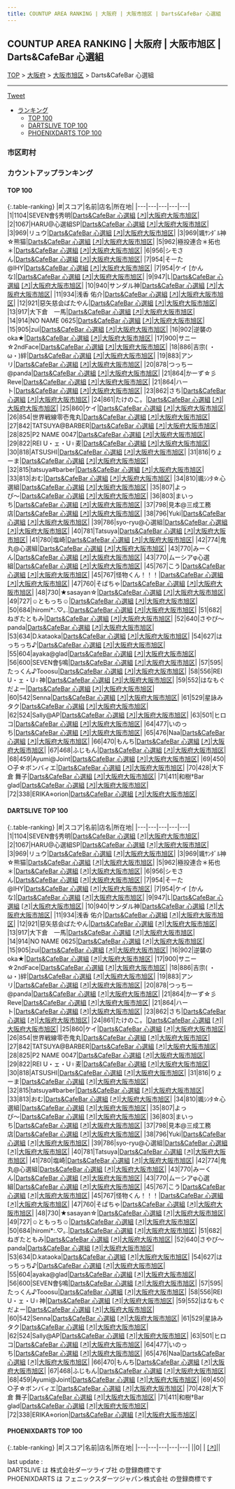 ```yaml
---
title: COUNTUP AREA RANKING | 大阪府 | 大阪市旭区 | Darts&CafeBar 心選組
---
```

## COUNTUP AREA RANKING | 大阪府 | 大阪市旭区 | Darts&CafeBar 心選組

[TOP](/darts/rank/) > [大阪府](/darts/rank/大阪府/) > [大阪市旭区](/darts/rank/大阪府/大阪市旭区/) > Darts&CafeBar 心選組

___

<a href="https://twitter.com/share?ref_src=twsrc%5Etfw" data-text="COUNTUP AREA RANKING | 大阪府大阪市旭区Darts&CafeBar 心選組" class="twitter-share-button" data-hashtags="DARTSLIVE,PHOENIXDARTS,darts,ダーツ" data-show-count="false">Tweet</a>

* [ランキング](#カウントアップランキング)
    * [TOP 100](#top-100)
    * [DARTSLIVE TOP 100](#dartslive-top-100)
    * [PHOENIXDARTS TOP 100](#phoenixdarts-top-100)

### 市区町村

<ul>

</ul>

### カウントアップランキング

#### TOP 100



{:.table-ranking}
|#|スコア|名前|店名|所在地|
|---|---|---|---|---|
|1|1104|<span class="rank-name-dl">SEVEN會§秀明</span>|<a href="/darts/rank/shops/cec6634d08651ea50d9b047a20a7ba1e.html">Darts&CafeBar 心選組</a> <a href="https://search.dartslive.com/jp/shop/cec6634d08651ea50d9b047a20a7ba1e">[↗]</a>|<a href="/darts/rank/大阪府/大阪市旭区">大阪府大阪市旭区</a>|
|2|1067|<span class="rank-name-dl">HARU@心選組SP</span>|<a href="/darts/rank/shops/cec6634d08651ea50d9b047a20a7ba1e.html">Darts&CafeBar 心選組</a> <a href="https://search.dartslive.com/jp/shop/cec6634d08651ea50d9b047a20a7ba1e">[↗]</a>|<a href="/darts/rank/大阪府/大阪市旭区">大阪府大阪市旭区</a>|
|3|969|<span class="rank-name-dl">リュウ</span>|<a href="/darts/rank/shops/cec6634d08651ea50d9b047a20a7ba1e.html">Darts&CafeBar 心選組</a> <a href="https://search.dartslive.com/jp/shop/cec6634d08651ea50d9b047a20a7ba1e">[↗]</a>|<a href="/darts/rank/大阪府/大阪市旭区">大阪府大阪市旭区</a>|
|3|969|<span class="rank-name-dl">颯ｻﾝﾀﾞﾙ神☆熊猫</span>|<a href="/darts/rank/shops/cec6634d08651ea50d9b047a20a7ba1e.html">Darts&CafeBar 心選組</a> <a href="https://search.dartslive.com/jp/shop/cec6634d08651ea50d9b047a20a7ba1e">[↗]</a>|<a href="/darts/rank/大阪府/大阪市旭区">大阪府大阪市旭区</a>|
|5|962|<span class="rank-name-dl">極投連合＊拓也＊</span>|<a href="/darts/rank/shops/cec6634d08651ea50d9b047a20a7ba1e.html">Darts&CafeBar 心選組</a> <a href="https://search.dartslive.com/jp/shop/cec6634d08651ea50d9b047a20a7ba1e">[↗]</a>|<a href="/darts/rank/大阪府/大阪市旭区">大阪府大阪市旭区</a>|
|6|956|<span class="rank-name-dl">シモさん</span>|<a href="/darts/rank/shops/cec6634d08651ea50d9b047a20a7ba1e.html">Darts&CafeBar 心選組</a> <a href="https://search.dartslive.com/jp/shop/cec6634d08651ea50d9b047a20a7ba1e">[↗]</a>|<a href="/darts/rank/大阪府/大阪市旭区">大阪府大阪市旭区</a>|
|7|954|<span class="rank-name-dl">そーた@IHY</span>|<a href="/darts/rank/shops/cec6634d08651ea50d9b047a20a7ba1e.html">Darts&CafeBar 心選組</a> <a href="https://search.dartslive.com/jp/shop/cec6634d08651ea50d9b047a20a7ba1e">[↗]</a>|<a href="/darts/rank/大阪府/大阪市旭区">大阪府大阪市旭区</a>|
|7|954|<span class="rank-name-dl">ケイ [かんな]</span>|<a href="/darts/rank/shops/cec6634d08651ea50d9b047a20a7ba1e.html">Darts&CafeBar 心選組</a> <a href="https://search.dartslive.com/jp/shop/cec6634d08651ea50d9b047a20a7ba1e">[↗]</a>|<a href="/darts/rank/大阪府/大阪市旭区">大阪府大阪市旭区</a>|
|9|947|<span class="rank-name-dl">L</span>|<a href="/darts/rank/shops/cec6634d08651ea50d9b047a20a7ba1e.html">Darts&CafeBar 心選組</a> <a href="https://search.dartslive.com/jp/shop/cec6634d08651ea50d9b047a20a7ba1e">[↗]</a>|<a href="/darts/rank/大阪府/大阪市旭区">大阪府大阪市旭区</a>|
|10|940|<span class="rank-name-dl">サンダル神</span>|<a href="/darts/rank/shops/cec6634d08651ea50d9b047a20a7ba1e.html">Darts&CafeBar 心選組</a> <a href="https://search.dartslive.com/jp/shop/cec6634d08651ea50d9b047a20a7ba1e">[↗]</a>|<a href="/darts/rank/大阪府/大阪市旭区">大阪府大阪市旭区</a>|
|11|934|<span class="rank-name-dl">浅香 佑介</span>|<a href="/darts/rank/shops/cec6634d08651ea50d9b047a20a7ba1e.html">Darts&CafeBar 心選組</a> <a href="https://search.dartslive.com/jp/shop/cec6634d08651ea50d9b047a20a7ba1e">[↗]</a>|<a href="/darts/rank/大阪府/大阪市旭区">大阪府大阪市旭区</a>|
|12|921|<span class="rank-name-dl">惡矢慈会ばたやん</span>|<a href="/darts/rank/shops/cec6634d08651ea50d9b047a20a7ba1e.html">Darts&CafeBar 心選組</a> <a href="https://search.dartslive.com/jp/shop/cec6634d08651ea50d9b047a20a7ba1e">[↗]</a>|<a href="/darts/rank/大阪府/大阪市旭区">大阪府大阪市旭区</a>|
|13|917|<span class="rank-name-dl">大下倉　一馬</span>|<a href="/darts/rank/shops/cec6634d08651ea50d9b047a20a7ba1e.html">Darts&CafeBar 心選組</a> <a href="https://search.dartslive.com/jp/shop/cec6634d08651ea50d9b047a20a7ba1e">[↗]</a>|<a href="/darts/rank/大阪府/大阪市旭区">大阪府大阪市旭区</a>|
|14|914|<span class="rank-name-dl">NO NAME 0625</span>|<a href="/darts/rank/shops/cec6634d08651ea50d9b047a20a7ba1e.html">Darts&CafeBar 心選組</a> <a href="https://search.dartslive.com/jp/shop/cec6634d08651ea50d9b047a20a7ba1e">[↗]</a>|<a href="/darts/rank/大阪府/大阪市旭区">大阪府大阪市旭区</a>|
|15|905|<span class="rank-name-dl">zui</span>|<a href="/darts/rank/shops/cec6634d08651ea50d9b047a20a7ba1e.html">Darts&CafeBar 心選組</a> <a href="https://search.dartslive.com/jp/shop/cec6634d08651ea50d9b047a20a7ba1e">[↗]</a>|<a href="/darts/rank/大阪府/大阪市旭区">大阪府大阪市旭区</a>|
|16|902|<span class="rank-name-dl">逆襲のoka★</span>|<a href="/darts/rank/shops/cec6634d08651ea50d9b047a20a7ba1e.html">Darts&CafeBar 心選組</a> <a href="https://search.dartslive.com/jp/shop/cec6634d08651ea50d9b047a20a7ba1e">[↗]</a>|<a href="/darts/rank/大阪府/大阪市旭区">大阪府大阪市旭区</a>|
|17|900|<span class="rank-name-dl">サニー☆2ndFace</span>|<a href="/darts/rank/shops/cec6634d08651ea50d9b047a20a7ba1e.html">Darts&CafeBar 心選組</a> <a href="https://search.dartslive.com/jp/shop/cec6634d08651ea50d9b047a20a7ba1e">[↗]</a>|<a href="/darts/rank/大阪府/大阪市旭区">大阪府大阪市旭区</a>|
|18|886|<span class="rank-name-dl">吉宗( ・ω・)絆</span>|<a href="/darts/rank/shops/cec6634d08651ea50d9b047a20a7ba1e.html">Darts&CafeBar 心選組</a> <a href="https://search.dartslive.com/jp/shop/cec6634d08651ea50d9b047a20a7ba1e">[↗]</a>|<a href="/darts/rank/大阪府/大阪市旭区">大阪府大阪市旭区</a>|
|19|883|<span class="rank-name-dl">アンリ</span>|<a href="/darts/rank/shops/cec6634d08651ea50d9b047a20a7ba1e.html">Darts&CafeBar 心選組</a> <a href="https://search.dartslive.com/jp/shop/cec6634d08651ea50d9b047a20a7ba1e">[↗]</a>|<a href="/darts/rank/大阪府/大阪市旭区">大阪府大阪市旭区</a>|
|20|878|<span class="rank-name-dl">つっちー@panda</span>|<a href="/darts/rank/shops/cec6634d08651ea50d9b047a20a7ba1e.html">Darts&CafeBar 心選組</a> <a href="https://search.dartslive.com/jp/shop/cec6634d08651ea50d9b047a20a7ba1e">[↗]</a>|<a href="/darts/rank/大阪府/大阪市旭区">大阪府大阪市旭区</a>|
|21|864|<span class="rank-name-dl">かーず☆彡Reve</span>|<a href="/darts/rank/shops/cec6634d08651ea50d9b047a20a7ba1e.html">Darts&CafeBar 心選組</a> <a href="https://search.dartslive.com/jp/shop/cec6634d08651ea50d9b047a20a7ba1e">[↗]</a>|<a href="/darts/rank/大阪府/大阪市旭区">大阪府大阪市旭区</a>|
|21|864|<span class="rank-name-dl">ハート</span>|<a href="/darts/rank/shops/cec6634d08651ea50d9b047a20a7ba1e.html">Darts&CafeBar 心選組</a> <a href="https://search.dartslive.com/jp/shop/cec6634d08651ea50d9b047a20a7ba1e">[↗]</a>|<a href="/darts/rank/大阪府/大阪市旭区">大阪府大阪市旭区</a>|
|23|862|<span class="rank-name-dl">さち</span>|<a href="/darts/rank/shops/cec6634d08651ea50d9b047a20a7ba1e.html">Darts&CafeBar 心選組</a> <a href="https://search.dartslive.com/jp/shop/cec6634d08651ea50d9b047a20a7ba1e">[↗]</a>|<a href="/darts/rank/大阪府/大阪市旭区">大阪府大阪市旭区</a>|
|24|861|<span class="rank-name-dl">たけのこ。</span>|<a href="/darts/rank/shops/cec6634d08651ea50d9b047a20a7ba1e.html">Darts&CafeBar 心選組</a> <a href="https://search.dartslive.com/jp/shop/cec6634d08651ea50d9b047a20a7ba1e">[↗]</a>|<a href="/darts/rank/大阪府/大阪市旭区">大阪府大阪市旭区</a>|
|25|860|<span class="rank-name-dl">ケイ</span>|<a href="/darts/rank/shops/cec6634d08651ea50d9b047a20a7ba1e.html">Darts&CafeBar 心選組</a> <a href="https://search.dartslive.com/jp/shop/cec6634d08651ea50d9b047a20a7ba1e">[↗]</a>|<a href="/darts/rank/大阪府/大阪市旭区">大阪府大阪市旭区</a>|
|26|854|<span class="rank-name-dl">世界戦線零壱鬼丸</span>|<a href="/darts/rank/shops/cec6634d08651ea50d9b047a20a7ba1e.html">Darts&CafeBar 心選組</a> <a href="https://search.dartslive.com/jp/shop/cec6634d08651ea50d9b047a20a7ba1e">[↗]</a>|<a href="/darts/rank/大阪府/大阪市旭区">大阪府大阪市旭区</a>|
|27|842|<span class="rank-name-dl">TATSUYA@BARBER</span>|<a href="/darts/rank/shops/cec6634d08651ea50d9b047a20a7ba1e.html">Darts&CafeBar 心選組</a> <a href="https://search.dartslive.com/jp/shop/cec6634d08651ea50d9b047a20a7ba1e">[↗]</a>|<a href="/darts/rank/大阪府/大阪市旭区">大阪府大阪市旭区</a>|
|28|825|<span class="rank-name-dl">P2 NAME 0047</span>|<a href="/darts/rank/shops/cec6634d08651ea50d9b047a20a7ba1e.html">Darts&CafeBar 心選組</a> <a href="https://search.dartslive.com/jp/shop/cec6634d08651ea50d9b047a20a7ba1e">[↗]</a>|<a href="/darts/rank/大阪府/大阪市旭区">大阪府大阪市旭区</a>|
|29|822|<span class="rank-name-dl">REI U・ェ・U♀麦</span>|<a href="/darts/rank/shops/cec6634d08651ea50d9b047a20a7ba1e.html">Darts&CafeBar 心選組</a> <a href="https://search.dartslive.com/jp/shop/cec6634d08651ea50d9b047a20a7ba1e">[↗]</a>|<a href="/darts/rank/大阪府/大阪市旭区">大阪府大阪市旭区</a>|
|30|818|<span class="rank-name-dl">ATSUSHI</span>|<a href="/darts/rank/shops/cec6634d08651ea50d9b047a20a7ba1e.html">Darts&CafeBar 心選組</a> <a href="https://search.dartslive.com/jp/shop/cec6634d08651ea50d9b047a20a7ba1e">[↗]</a>|<a href="/darts/rank/大阪府/大阪市旭区">大阪府大阪市旭区</a>|
|31|816|<span class="rank-name-dl">りょーま</span>|<a href="/darts/rank/shops/cec6634d08651ea50d9b047a20a7ba1e.html">Darts&CafeBar 心選組</a> <a href="https://search.dartslive.com/jp/shop/cec6634d08651ea50d9b047a20a7ba1e">[↗]</a>|<a href="/darts/rank/大阪府/大阪市旭区">大阪府大阪市旭区</a>|
|32|815|<span class="rank-name-dl">tatsuya#barber</span>|<a href="/darts/rank/shops/cec6634d08651ea50d9b047a20a7ba1e.html">Darts&CafeBar 心選組</a> <a href="https://search.dartslive.com/jp/shop/cec6634d08651ea50d9b047a20a7ba1e">[↗]</a>|<a href="/darts/rank/大阪府/大阪市旭区">大阪府大阪市旭区</a>|
|33|813|<span class="rank-name-dl">おむ</span>|<a href="/darts/rank/shops/cec6634d08651ea50d9b047a20a7ba1e.html">Darts&CafeBar 心選組</a> <a href="https://search.dartslive.com/jp/shop/cec6634d08651ea50d9b047a20a7ba1e">[↗]</a>|<a href="/darts/rank/大阪府/大阪市旭区">大阪府大阪市旭区</a>|
|34|810|<span class="rank-name-dl">颯ｼﾝﾀ☆心選組</span>|<a href="/darts/rank/shops/cec6634d08651ea50d9b047a20a7ba1e.html">Darts&CafeBar 心選組</a> <a href="https://search.dartslive.com/jp/shop/cec6634d08651ea50d9b047a20a7ba1e">[↗]</a>|<a href="/darts/rank/大阪府/大阪市旭区">大阪府大阪市旭区</a>|
|35|807|<span class="rank-name-dl">よっぴ〜</span>|<a href="/darts/rank/shops/cec6634d08651ea50d9b047a20a7ba1e.html">Darts&CafeBar 心選組</a> <a href="https://search.dartslive.com/jp/shop/cec6634d08651ea50d9b047a20a7ba1e">[↗]</a>|<a href="/darts/rank/大阪府/大阪市旭区">大阪府大阪市旭区</a>|
|36|803|<span class="rank-name-dl">まいっち</span>|<a href="/darts/rank/shops/cec6634d08651ea50d9b047a20a7ba1e.html">Darts&CafeBar 心選組</a> <a href="https://search.dartslive.com/jp/shop/cec6634d08651ea50d9b047a20a7ba1e">[↗]</a>|<a href="/darts/rank/大阪府/大阪市旭区">大阪府大阪市旭区</a>|
|37|798|<span class="rank-name-dl">見本@三成工務店</span>|<a href="/darts/rank/shops/cec6634d08651ea50d9b047a20a7ba1e.html">Darts&CafeBar 心選組</a> <a href="https://search.dartslive.com/jp/shop/cec6634d08651ea50d9b047a20a7ba1e">[↗]</a>|<a href="/darts/rank/大阪府/大阪市旭区">大阪府大阪市旭区</a>|
|38|796|<span class="rank-name-dl">Yuki</span>|<a href="/darts/rank/shops/cec6634d08651ea50d9b047a20a7ba1e.html">Darts&CafeBar 心選組</a> <a href="https://search.dartslive.com/jp/shop/cec6634d08651ea50d9b047a20a7ba1e">[↗]</a>|<a href="/darts/rank/大阪府/大阪市旭区">大阪府大阪市旭区</a>|
|39|786|<span class="rank-name-dl">syo-ryu@心選組</span>|<a href="/darts/rank/shops/cec6634d08651ea50d9b047a20a7ba1e.html">Darts&CafeBar 心選組</a> <a href="https://search.dartslive.com/jp/shop/cec6634d08651ea50d9b047a20a7ba1e">[↗]</a>|<a href="/darts/rank/大阪府/大阪市旭区">大阪府大阪市旭区</a>|
|40|781|<span class="rank-name-dl">Tatsuya</span>|<a href="/darts/rank/shops/cec6634d08651ea50d9b047a20a7ba1e.html">Darts&CafeBar 心選組</a> <a href="https://search.dartslive.com/jp/shop/cec6634d08651ea50d9b047a20a7ba1e">[↗]</a>|<a href="/darts/rank/大阪府/大阪市旭区">大阪府大阪市旭区</a>|
|41|780|<span class="rank-name-dl">塩崎</span>|<a href="/darts/rank/shops/cec6634d08651ea50d9b047a20a7ba1e.html">Darts&CafeBar 心選組</a> <a href="https://search.dartslive.com/jp/shop/cec6634d08651ea50d9b047a20a7ba1e">[↗]</a>|<a href="/darts/rank/大阪府/大阪市旭区">大阪府大阪市旭区</a>|
|42|774|<span class="rank-name-dl">鬼丸@心選組</span>|<a href="/darts/rank/shops/cec6634d08651ea50d9b047a20a7ba1e.html">Darts&CafeBar 心選組</a> <a href="https://search.dartslive.com/jp/shop/cec6634d08651ea50d9b047a20a7ba1e">[↗]</a>|<a href="/darts/rank/大阪府/大阪市旭区">大阪府大阪市旭区</a>|
|43|770|<span class="rank-name-dl">みーくん</span>|<a href="/darts/rank/shops/cec6634d08651ea50d9b047a20a7ba1e.html">Darts&CafeBar 心選組</a> <a href="https://search.dartslive.com/jp/shop/cec6634d08651ea50d9b047a20a7ba1e">[↗]</a>|<a href="/darts/rank/大阪府/大阪市旭区">大阪府大阪市旭区</a>|
|43|770|<span class="rank-name-dl">ムーシアφ心選組</span>|<a href="/darts/rank/shops/cec6634d08651ea50d9b047a20a7ba1e.html">Darts&CafeBar 心選組</a> <a href="https://search.dartslive.com/jp/shop/cec6634d08651ea50d9b047a20a7ba1e">[↗]</a>|<a href="/darts/rank/大阪府/大阪市旭区">大阪府大阪市旭区</a>|
|45|767|<span class="rank-name-dl">こう</span>|<a href="/darts/rank/shops/cec6634d08651ea50d9b047a20a7ba1e.html">Darts&CafeBar 心選組</a> <a href="https://search.dartslive.com/jp/shop/cec6634d08651ea50d9b047a20a7ba1e">[↗]</a>|<a href="/darts/rank/大阪府/大阪市旭区">大阪府大阪市旭区</a>|
|45|767|<span class="rank-name-dl">怪物くん！！！</span>|<a href="/darts/rank/shops/cec6634d08651ea50d9b047a20a7ba1e.html">Darts&CafeBar 心選組</a> <a href="https://search.dartslive.com/jp/shop/cec6634d08651ea50d9b047a20a7ba1e">[↗]</a>|<a href="/darts/rank/大阪府/大阪市旭区">大阪府大阪市旭区</a>|
|47|760|<span class="rank-name-dl">そばちゃ</span>|<a href="/darts/rank/shops/cec6634d08651ea50d9b047a20a7ba1e.html">Darts&CafeBar 心選組</a> <a href="https://search.dartslive.com/jp/shop/cec6634d08651ea50d9b047a20a7ba1e">[↗]</a>|<a href="/darts/rank/大阪府/大阪市旭区">大阪府大阪市旭区</a>|
|48|730|<span class="rank-name-dl">★sasayan☆</span>|<a href="/darts/rank/shops/cec6634d08651ea50d9b047a20a7ba1e.html">Darts&CafeBar 心選組</a> <a href="https://search.dartslive.com/jp/shop/cec6634d08651ea50d9b047a20a7ba1e">[↗]</a>|<a href="/darts/rank/大阪府/大阪市旭区">大阪府大阪市旭区</a>|
|49|727|<span class="rank-name-dl">☺ともっち☺</span>|<a href="/darts/rank/shops/cec6634d08651ea50d9b047a20a7ba1e.html">Darts&CafeBar 心選組</a> <a href="https://search.dartslive.com/jp/shop/cec6634d08651ea50d9b047a20a7ba1e">[↗]</a>|<a href="/darts/rank/大阪府/大阪市旭区">大阪府大阪市旭区</a>|
|50|684|<span class="rank-name-dl">hiromi*:.♡｡.</span>|<a href="/darts/rank/shops/cec6634d08651ea50d9b047a20a7ba1e.html">Darts&CafeBar 心選組</a> <a href="https://search.dartslive.com/jp/shop/cec6634d08651ea50d9b047a20a7ba1e">[↗]</a>|<a href="/darts/rank/大阪府/大阪市旭区">大阪府大阪市旭区</a>|
|51|682|<span class="rank-name-dl">ねぎたともみ</span>|<a href="/darts/rank/shops/cec6634d08651ea50d9b047a20a7ba1e.html">Darts&CafeBar 心選組</a> <a href="https://search.dartslive.com/jp/shop/cec6634d08651ea50d9b047a20a7ba1e">[↗]</a>|<a href="/darts/rank/大阪府/大阪市旭区">大阪府大阪市旭区</a>|
|52|640|<span class="rank-name-dl">さやぴ〜panda</span>|<a href="/darts/rank/shops/cec6634d08651ea50d9b047a20a7ba1e.html">Darts&CafeBar 心選組</a> <a href="https://search.dartslive.com/jp/shop/cec6634d08651ea50d9b047a20a7ba1e">[↗]</a>|<a href="/darts/rank/大阪府/大阪市旭区">大阪府大阪市旭区</a>|
|53|634|<span class="rank-name-dl">D.kataoka</span>|<a href="/darts/rank/shops/cec6634d08651ea50d9b047a20a7ba1e.html">Darts&CafeBar 心選組</a> <a href="https://search.dartslive.com/jp/shop/cec6634d08651ea50d9b047a20a7ba1e">[↗]</a>|<a href="/darts/rank/大阪府/大阪市旭区">大阪府大阪市旭区</a>|
|54|627|<span class="rank-name-dl">はっちっち♪</span>|<a href="/darts/rank/shops/cec6634d08651ea50d9b047a20a7ba1e.html">Darts&CafeBar 心選組</a> <a href="https://search.dartslive.com/jp/shop/cec6634d08651ea50d9b047a20a7ba1e">[↗]</a>|<a href="/darts/rank/大阪府/大阪市旭区">大阪府大阪市旭区</a>|
|55|604|<span class="rank-name-dl">ayaka@glad</span>|<a href="/darts/rank/shops/cec6634d08651ea50d9b047a20a7ba1e.html">Darts&CafeBar 心選組</a> <a href="https://search.dartslive.com/jp/shop/cec6634d08651ea50d9b047a20a7ba1e">[↗]</a>|<a href="/darts/rank/大阪府/大阪市旭区">大阪府大阪市旭区</a>|
|56|600|<span class="rank-name-dl">SEVEN會§鳴</span>|<a href="/darts/rank/shops/cec6634d08651ea50d9b047a20a7ba1e.html">Darts&CafeBar 心選組</a> <a href="https://search.dartslive.com/jp/shop/cec6634d08651ea50d9b047a20a7ba1e">[↗]</a>|<a href="/darts/rank/大阪府/大阪市旭区">大阪府大阪市旭区</a>|
|57|595|<span class="rank-name-dl">たっくん♪Tooosu</span>|<a href="/darts/rank/shops/cec6634d08651ea50d9b047a20a7ba1e.html">Darts&CafeBar 心選組</a> <a href="https://search.dartslive.com/jp/shop/cec6634d08651ea50d9b047a20a7ba1e">[↗]</a>|<a href="/darts/rank/大阪府/大阪市旭区">大阪府大阪市旭区</a>|
|58|556|<span class="rank-name-dl">REI U・ェ・U♀神</span>|<a href="/darts/rank/shops/cec6634d08651ea50d9b047a20a7ba1e.html">Darts&CafeBar 心選組</a> <a href="https://search.dartslive.com/jp/shop/cec6634d08651ea50d9b047a20a7ba1e">[↗]</a>|<a href="/darts/rank/大阪府/大阪市旭区">大阪府大阪市旭区</a>|
|59|552|<span class="rank-name-dl">はなもぐだよー</span>|<a href="/darts/rank/shops/cec6634d08651ea50d9b047a20a7ba1e.html">Darts&CafeBar 心選組</a> <a href="https://search.dartslive.com/jp/shop/cec6634d08651ea50d9b047a20a7ba1e">[↗]</a>|<a href="/darts/rank/大阪府/大阪市旭区">大阪府大阪市旭区</a>|
|60|542|<span class="rank-name-dl">Senna</span>|<a href="/darts/rank/shops/cec6634d08651ea50d9b047a20a7ba1e.html">Darts&CafeBar 心選組</a> <a href="https://search.dartslive.com/jp/shop/cec6634d08651ea50d9b047a20a7ba1e">[↗]</a>|<a href="/darts/rank/大阪府/大阪市旭区">大阪府大阪市旭区</a>|
|61|529|<span class="rank-name-dl">星詠みタク</span>|<a href="/darts/rank/shops/cec6634d08651ea50d9b047a20a7ba1e.html">Darts&CafeBar 心選組</a> <a href="https://search.dartslive.com/jp/shop/cec6634d08651ea50d9b047a20a7ba1e">[↗]</a>|<a href="/darts/rank/大阪府/大阪市旭区">大阪府大阪市旭区</a>|
|62|524|<span class="rank-name-dl">Sally@AP</span>|<a href="/darts/rank/shops/cec6634d08651ea50d9b047a20a7ba1e.html">Darts&CafeBar 心選組</a> <a href="https://search.dartslive.com/jp/shop/cec6634d08651ea50d9b047a20a7ba1e">[↗]</a>|<a href="/darts/rank/大阪府/大阪市旭区">大阪府大阪市旭区</a>|
|63|501|<span class="rank-name-dl">ヒロコ</span>|<a href="/darts/rank/shops/cec6634d08651ea50d9b047a20a7ba1e.html">Darts&CafeBar 心選組</a> <a href="https://search.dartslive.com/jp/shop/cec6634d08651ea50d9b047a20a7ba1e">[↗]</a>|<a href="/darts/rank/大阪府/大阪市旭区">大阪府大阪市旭区</a>|
|64|477|<span class="rank-name-dl">いのっち</span>|<a href="/darts/rank/shops/cec6634d08651ea50d9b047a20a7ba1e.html">Darts&CafeBar 心選組</a> <a href="https://search.dartslive.com/jp/shop/cec6634d08651ea50d9b047a20a7ba1e">[↗]</a>|<a href="/darts/rank/大阪府/大阪市旭区">大阪府大阪市旭区</a>|
|65|476|<span class="rank-name-dl">Naa</span>|<a href="/darts/rank/shops/cec6634d08651ea50d9b047a20a7ba1e.html">Darts&CafeBar 心選組</a> <a href="https://search.dartslive.com/jp/shop/cec6634d08651ea50d9b047a20a7ba1e">[↗]</a>|<a href="/darts/rank/大阪府/大阪市旭区">大阪府大阪市旭区</a>|
|66|470|<span class="rank-name-dl">もんち</span>|<a href="/darts/rank/shops/cec6634d08651ea50d9b047a20a7ba1e.html">Darts&CafeBar 心選組</a> <a href="https://search.dartslive.com/jp/shop/cec6634d08651ea50d9b047a20a7ba1e">[↗]</a>|<a href="/darts/rank/大阪府/大阪市旭区">大阪府大阪市旭区</a>|
|67|468|<span class="rank-name-dl">ふじもん</span>|<a href="/darts/rank/shops/cec6634d08651ea50d9b047a20a7ba1e.html">Darts&CafeBar 心選組</a> <a href="https://search.dartslive.com/jp/shop/cec6634d08651ea50d9b047a20a7ba1e">[↗]</a>|<a href="/darts/rank/大阪府/大阪市旭区">大阪府大阪市旭区</a>|
|68|459|<span class="rank-name-dl">Ayumi@Joint</span>|<a href="/darts/rank/shops/cec6634d08651ea50d9b047a20a7ba1e.html">Darts&CafeBar 心選組</a> <a href="https://search.dartslive.com/jp/shop/cec6634d08651ea50d9b047a20a7ba1e">[↗]</a>|<a href="/darts/rank/大阪府/大阪市旭区">大阪府大阪市旭区</a>|
|69|450|<span class="rank-name-dl">○子☆ボンバィエ</span>|<a href="/darts/rank/shops/cec6634d08651ea50d9b047a20a7ba1e.html">Darts&CafeBar 心選組</a> <a href="https://search.dartslive.com/jp/shop/cec6634d08651ea50d9b047a20a7ba1e">[↗]</a>|<a href="/darts/rank/大阪府/大阪市旭区">大阪府大阪市旭区</a>|
|70|428|<span class="rank-name-dl">大下倉 舞子</span>|<a href="/darts/rank/shops/cec6634d08651ea50d9b047a20a7ba1e.html">Darts&CafeBar 心選組</a> <a href="https://search.dartslive.com/jp/shop/cec6634d08651ea50d9b047a20a7ba1e">[↗]</a>|<a href="/darts/rank/大阪府/大阪市旭区">大阪府大阪市旭区</a>|
|71|411|<span class="rank-name-dl">和樹†Bar glad</span>|<a href="/darts/rank/shops/cec6634d08651ea50d9b047a20a7ba1e.html">Darts&CafeBar 心選組</a> <a href="https://search.dartslive.com/jp/shop/cec6634d08651ea50d9b047a20a7ba1e">[↗]</a>|<a href="/darts/rank/大阪府/大阪市旭区">大阪府大阪市旭区</a>|
|72|338|<span class="rank-name-dl">ERIKA⭐︎orion</span>|<a href="/darts/rank/shops/cec6634d08651ea50d9b047a20a7ba1e.html">Darts&CafeBar 心選組</a> <a href="https://search.dartslive.com/jp/shop/cec6634d08651ea50d9b047a20a7ba1e">[↗]</a>|<a href="/darts/rank/大阪府/大阪市旭区">大阪府大阪市旭区</a>|


#### DARTSLIVE TOP 100



{:.table-ranking}
|#|スコア|名前|店名|所在地|
|---|---|---|---|---|
|1|1104|<span class="rank-name-dl">SEVEN會§秀明</span>|<a href="/darts/rank/shops/cec6634d08651ea50d9b047a20a7ba1e.html">Darts&CafeBar 心選組</a> <a href="https://search.dartslive.com/jp/shop/cec6634d08651ea50d9b047a20a7ba1e">[↗]</a>|<a href="/darts/rank/大阪府/大阪市旭区">大阪府大阪市旭区</a>|
|2|1067|<span class="rank-name-dl">HARU@心選組SP</span>|<a href="/darts/rank/shops/cec6634d08651ea50d9b047a20a7ba1e.html">Darts&CafeBar 心選組</a> <a href="https://search.dartslive.com/jp/shop/cec6634d08651ea50d9b047a20a7ba1e">[↗]</a>|<a href="/darts/rank/大阪府/大阪市旭区">大阪府大阪市旭区</a>|
|3|969|<span class="rank-name-dl">リュウ</span>|<a href="/darts/rank/shops/cec6634d08651ea50d9b047a20a7ba1e.html">Darts&CafeBar 心選組</a> <a href="https://search.dartslive.com/jp/shop/cec6634d08651ea50d9b047a20a7ba1e">[↗]</a>|<a href="/darts/rank/大阪府/大阪市旭区">大阪府大阪市旭区</a>|
|3|969|<span class="rank-name-dl">颯ｻﾝﾀﾞﾙ神☆熊猫</span>|<a href="/darts/rank/shops/cec6634d08651ea50d9b047a20a7ba1e.html">Darts&CafeBar 心選組</a> <a href="https://search.dartslive.com/jp/shop/cec6634d08651ea50d9b047a20a7ba1e">[↗]</a>|<a href="/darts/rank/大阪府/大阪市旭区">大阪府大阪市旭区</a>|
|5|962|<span class="rank-name-dl">極投連合＊拓也＊</span>|<a href="/darts/rank/shops/cec6634d08651ea50d9b047a20a7ba1e.html">Darts&CafeBar 心選組</a> <a href="https://search.dartslive.com/jp/shop/cec6634d08651ea50d9b047a20a7ba1e">[↗]</a>|<a href="/darts/rank/大阪府/大阪市旭区">大阪府大阪市旭区</a>|
|6|956|<span class="rank-name-dl">シモさん</span>|<a href="/darts/rank/shops/cec6634d08651ea50d9b047a20a7ba1e.html">Darts&CafeBar 心選組</a> <a href="https://search.dartslive.com/jp/shop/cec6634d08651ea50d9b047a20a7ba1e">[↗]</a>|<a href="/darts/rank/大阪府/大阪市旭区">大阪府大阪市旭区</a>|
|7|954|<span class="rank-name-dl">そーた@IHY</span>|<a href="/darts/rank/shops/cec6634d08651ea50d9b047a20a7ba1e.html">Darts&CafeBar 心選組</a> <a href="https://search.dartslive.com/jp/shop/cec6634d08651ea50d9b047a20a7ba1e">[↗]</a>|<a href="/darts/rank/大阪府/大阪市旭区">大阪府大阪市旭区</a>|
|7|954|<span class="rank-name-dl">ケイ [かんな]</span>|<a href="/darts/rank/shops/cec6634d08651ea50d9b047a20a7ba1e.html">Darts&CafeBar 心選組</a> <a href="https://search.dartslive.com/jp/shop/cec6634d08651ea50d9b047a20a7ba1e">[↗]</a>|<a href="/darts/rank/大阪府/大阪市旭区">大阪府大阪市旭区</a>|
|9|947|<span class="rank-name-dl">L</span>|<a href="/darts/rank/shops/cec6634d08651ea50d9b047a20a7ba1e.html">Darts&CafeBar 心選組</a> <a href="https://search.dartslive.com/jp/shop/cec6634d08651ea50d9b047a20a7ba1e">[↗]</a>|<a href="/darts/rank/大阪府/大阪市旭区">大阪府大阪市旭区</a>|
|10|940|<span class="rank-name-dl">サンダル神</span>|<a href="/darts/rank/shops/cec6634d08651ea50d9b047a20a7ba1e.html">Darts&CafeBar 心選組</a> <a href="https://search.dartslive.com/jp/shop/cec6634d08651ea50d9b047a20a7ba1e">[↗]</a>|<a href="/darts/rank/大阪府/大阪市旭区">大阪府大阪市旭区</a>|
|11|934|<span class="rank-name-dl">浅香 佑介</span>|<a href="/darts/rank/shops/cec6634d08651ea50d9b047a20a7ba1e.html">Darts&CafeBar 心選組</a> <a href="https://search.dartslive.com/jp/shop/cec6634d08651ea50d9b047a20a7ba1e">[↗]</a>|<a href="/darts/rank/大阪府/大阪市旭区">大阪府大阪市旭区</a>|
|12|921|<span class="rank-name-dl">惡矢慈会ばたやん</span>|<a href="/darts/rank/shops/cec6634d08651ea50d9b047a20a7ba1e.html">Darts&CafeBar 心選組</a> <a href="https://search.dartslive.com/jp/shop/cec6634d08651ea50d9b047a20a7ba1e">[↗]</a>|<a href="/darts/rank/大阪府/大阪市旭区">大阪府大阪市旭区</a>|
|13|917|<span class="rank-name-dl">大下倉　一馬</span>|<a href="/darts/rank/shops/cec6634d08651ea50d9b047a20a7ba1e.html">Darts&CafeBar 心選組</a> <a href="https://search.dartslive.com/jp/shop/cec6634d08651ea50d9b047a20a7ba1e">[↗]</a>|<a href="/darts/rank/大阪府/大阪市旭区">大阪府大阪市旭区</a>|
|14|914|<span class="rank-name-dl">NO NAME 0625</span>|<a href="/darts/rank/shops/cec6634d08651ea50d9b047a20a7ba1e.html">Darts&CafeBar 心選組</a> <a href="https://search.dartslive.com/jp/shop/cec6634d08651ea50d9b047a20a7ba1e">[↗]</a>|<a href="/darts/rank/大阪府/大阪市旭区">大阪府大阪市旭区</a>|
|15|905|<span class="rank-name-dl">zui</span>|<a href="/darts/rank/shops/cec6634d08651ea50d9b047a20a7ba1e.html">Darts&CafeBar 心選組</a> <a href="https://search.dartslive.com/jp/shop/cec6634d08651ea50d9b047a20a7ba1e">[↗]</a>|<a href="/darts/rank/大阪府/大阪市旭区">大阪府大阪市旭区</a>|
|16|902|<span class="rank-name-dl">逆襲のoka★</span>|<a href="/darts/rank/shops/cec6634d08651ea50d9b047a20a7ba1e.html">Darts&CafeBar 心選組</a> <a href="https://search.dartslive.com/jp/shop/cec6634d08651ea50d9b047a20a7ba1e">[↗]</a>|<a href="/darts/rank/大阪府/大阪市旭区">大阪府大阪市旭区</a>|
|17|900|<span class="rank-name-dl">サニー☆2ndFace</span>|<a href="/darts/rank/shops/cec6634d08651ea50d9b047a20a7ba1e.html">Darts&CafeBar 心選組</a> <a href="https://search.dartslive.com/jp/shop/cec6634d08651ea50d9b047a20a7ba1e">[↗]</a>|<a href="/darts/rank/大阪府/大阪市旭区">大阪府大阪市旭区</a>|
|18|886|<span class="rank-name-dl">吉宗( ・ω・)絆</span>|<a href="/darts/rank/shops/cec6634d08651ea50d9b047a20a7ba1e.html">Darts&CafeBar 心選組</a> <a href="https://search.dartslive.com/jp/shop/cec6634d08651ea50d9b047a20a7ba1e">[↗]</a>|<a href="/darts/rank/大阪府/大阪市旭区">大阪府大阪市旭区</a>|
|19|883|<span class="rank-name-dl">アンリ</span>|<a href="/darts/rank/shops/cec6634d08651ea50d9b047a20a7ba1e.html">Darts&CafeBar 心選組</a> <a href="https://search.dartslive.com/jp/shop/cec6634d08651ea50d9b047a20a7ba1e">[↗]</a>|<a href="/darts/rank/大阪府/大阪市旭区">大阪府大阪市旭区</a>|
|20|878|<span class="rank-name-dl">つっちー@panda</span>|<a href="/darts/rank/shops/cec6634d08651ea50d9b047a20a7ba1e.html">Darts&CafeBar 心選組</a> <a href="https://search.dartslive.com/jp/shop/cec6634d08651ea50d9b047a20a7ba1e">[↗]</a>|<a href="/darts/rank/大阪府/大阪市旭区">大阪府大阪市旭区</a>|
|21|864|<span class="rank-name-dl">かーず☆彡Reve</span>|<a href="/darts/rank/shops/cec6634d08651ea50d9b047a20a7ba1e.html">Darts&CafeBar 心選組</a> <a href="https://search.dartslive.com/jp/shop/cec6634d08651ea50d9b047a20a7ba1e">[↗]</a>|<a href="/darts/rank/大阪府/大阪市旭区">大阪府大阪市旭区</a>|
|21|864|<span class="rank-name-dl">ハート</span>|<a href="/darts/rank/shops/cec6634d08651ea50d9b047a20a7ba1e.html">Darts&CafeBar 心選組</a> <a href="https://search.dartslive.com/jp/shop/cec6634d08651ea50d9b047a20a7ba1e">[↗]</a>|<a href="/darts/rank/大阪府/大阪市旭区">大阪府大阪市旭区</a>|
|23|862|<span class="rank-name-dl">さち</span>|<a href="/darts/rank/shops/cec6634d08651ea50d9b047a20a7ba1e.html">Darts&CafeBar 心選組</a> <a href="https://search.dartslive.com/jp/shop/cec6634d08651ea50d9b047a20a7ba1e">[↗]</a>|<a href="/darts/rank/大阪府/大阪市旭区">大阪府大阪市旭区</a>|
|24|861|<span class="rank-name-dl">たけのこ。</span>|<a href="/darts/rank/shops/cec6634d08651ea50d9b047a20a7ba1e.html">Darts&CafeBar 心選組</a> <a href="https://search.dartslive.com/jp/shop/cec6634d08651ea50d9b047a20a7ba1e">[↗]</a>|<a href="/darts/rank/大阪府/大阪市旭区">大阪府大阪市旭区</a>|
|25|860|<span class="rank-name-dl">ケイ</span>|<a href="/darts/rank/shops/cec6634d08651ea50d9b047a20a7ba1e.html">Darts&CafeBar 心選組</a> <a href="https://search.dartslive.com/jp/shop/cec6634d08651ea50d9b047a20a7ba1e">[↗]</a>|<a href="/darts/rank/大阪府/大阪市旭区">大阪府大阪市旭区</a>|
|26|854|<span class="rank-name-dl">世界戦線零壱鬼丸</span>|<a href="/darts/rank/shops/cec6634d08651ea50d9b047a20a7ba1e.html">Darts&CafeBar 心選組</a> <a href="https://search.dartslive.com/jp/shop/cec6634d08651ea50d9b047a20a7ba1e">[↗]</a>|<a href="/darts/rank/大阪府/大阪市旭区">大阪府大阪市旭区</a>|
|27|842|<span class="rank-name-dl">TATSUYA@BARBER</span>|<a href="/darts/rank/shops/cec6634d08651ea50d9b047a20a7ba1e.html">Darts&CafeBar 心選組</a> <a href="https://search.dartslive.com/jp/shop/cec6634d08651ea50d9b047a20a7ba1e">[↗]</a>|<a href="/darts/rank/大阪府/大阪市旭区">大阪府大阪市旭区</a>|
|28|825|<span class="rank-name-dl">P2 NAME 0047</span>|<a href="/darts/rank/shops/cec6634d08651ea50d9b047a20a7ba1e.html">Darts&CafeBar 心選組</a> <a href="https://search.dartslive.com/jp/shop/cec6634d08651ea50d9b047a20a7ba1e">[↗]</a>|<a href="/darts/rank/大阪府/大阪市旭区">大阪府大阪市旭区</a>|
|29|822|<span class="rank-name-dl">REI U・ェ・U♀麦</span>|<a href="/darts/rank/shops/cec6634d08651ea50d9b047a20a7ba1e.html">Darts&CafeBar 心選組</a> <a href="https://search.dartslive.com/jp/shop/cec6634d08651ea50d9b047a20a7ba1e">[↗]</a>|<a href="/darts/rank/大阪府/大阪市旭区">大阪府大阪市旭区</a>|
|30|818|<span class="rank-name-dl">ATSUSHI</span>|<a href="/darts/rank/shops/cec6634d08651ea50d9b047a20a7ba1e.html">Darts&CafeBar 心選組</a> <a href="https://search.dartslive.com/jp/shop/cec6634d08651ea50d9b047a20a7ba1e">[↗]</a>|<a href="/darts/rank/大阪府/大阪市旭区">大阪府大阪市旭区</a>|
|31|816|<span class="rank-name-dl">りょーま</span>|<a href="/darts/rank/shops/cec6634d08651ea50d9b047a20a7ba1e.html">Darts&CafeBar 心選組</a> <a href="https://search.dartslive.com/jp/shop/cec6634d08651ea50d9b047a20a7ba1e">[↗]</a>|<a href="/darts/rank/大阪府/大阪市旭区">大阪府大阪市旭区</a>|
|32|815|<span class="rank-name-dl">tatsuya#barber</span>|<a href="/darts/rank/shops/cec6634d08651ea50d9b047a20a7ba1e.html">Darts&CafeBar 心選組</a> <a href="https://search.dartslive.com/jp/shop/cec6634d08651ea50d9b047a20a7ba1e">[↗]</a>|<a href="/darts/rank/大阪府/大阪市旭区">大阪府大阪市旭区</a>|
|33|813|<span class="rank-name-dl">おむ</span>|<a href="/darts/rank/shops/cec6634d08651ea50d9b047a20a7ba1e.html">Darts&CafeBar 心選組</a> <a href="https://search.dartslive.com/jp/shop/cec6634d08651ea50d9b047a20a7ba1e">[↗]</a>|<a href="/darts/rank/大阪府/大阪市旭区">大阪府大阪市旭区</a>|
|34|810|<span class="rank-name-dl">颯ｼﾝﾀ☆心選組</span>|<a href="/darts/rank/shops/cec6634d08651ea50d9b047a20a7ba1e.html">Darts&CafeBar 心選組</a> <a href="https://search.dartslive.com/jp/shop/cec6634d08651ea50d9b047a20a7ba1e">[↗]</a>|<a href="/darts/rank/大阪府/大阪市旭区">大阪府大阪市旭区</a>|
|35|807|<span class="rank-name-dl">よっぴ〜</span>|<a href="/darts/rank/shops/cec6634d08651ea50d9b047a20a7ba1e.html">Darts&CafeBar 心選組</a> <a href="https://search.dartslive.com/jp/shop/cec6634d08651ea50d9b047a20a7ba1e">[↗]</a>|<a href="/darts/rank/大阪府/大阪市旭区">大阪府大阪市旭区</a>|
|36|803|<span class="rank-name-dl">まいっち</span>|<a href="/darts/rank/shops/cec6634d08651ea50d9b047a20a7ba1e.html">Darts&CafeBar 心選組</a> <a href="https://search.dartslive.com/jp/shop/cec6634d08651ea50d9b047a20a7ba1e">[↗]</a>|<a href="/darts/rank/大阪府/大阪市旭区">大阪府大阪市旭区</a>|
|37|798|<span class="rank-name-dl">見本@三成工務店</span>|<a href="/darts/rank/shops/cec6634d08651ea50d9b047a20a7ba1e.html">Darts&CafeBar 心選組</a> <a href="https://search.dartslive.com/jp/shop/cec6634d08651ea50d9b047a20a7ba1e">[↗]</a>|<a href="/darts/rank/大阪府/大阪市旭区">大阪府大阪市旭区</a>|
|38|796|<span class="rank-name-dl">Yuki</span>|<a href="/darts/rank/shops/cec6634d08651ea50d9b047a20a7ba1e.html">Darts&CafeBar 心選組</a> <a href="https://search.dartslive.com/jp/shop/cec6634d08651ea50d9b047a20a7ba1e">[↗]</a>|<a href="/darts/rank/大阪府/大阪市旭区">大阪府大阪市旭区</a>|
|39|786|<span class="rank-name-dl">syo-ryu@心選組</span>|<a href="/darts/rank/shops/cec6634d08651ea50d9b047a20a7ba1e.html">Darts&CafeBar 心選組</a> <a href="https://search.dartslive.com/jp/shop/cec6634d08651ea50d9b047a20a7ba1e">[↗]</a>|<a href="/darts/rank/大阪府/大阪市旭区">大阪府大阪市旭区</a>|
|40|781|<span class="rank-name-dl">Tatsuya</span>|<a href="/darts/rank/shops/cec6634d08651ea50d9b047a20a7ba1e.html">Darts&CafeBar 心選組</a> <a href="https://search.dartslive.com/jp/shop/cec6634d08651ea50d9b047a20a7ba1e">[↗]</a>|<a href="/darts/rank/大阪府/大阪市旭区">大阪府大阪市旭区</a>|
|41|780|<span class="rank-name-dl">塩崎</span>|<a href="/darts/rank/shops/cec6634d08651ea50d9b047a20a7ba1e.html">Darts&CafeBar 心選組</a> <a href="https://search.dartslive.com/jp/shop/cec6634d08651ea50d9b047a20a7ba1e">[↗]</a>|<a href="/darts/rank/大阪府/大阪市旭区">大阪府大阪市旭区</a>|
|42|774|<span class="rank-name-dl">鬼丸@心選組</span>|<a href="/darts/rank/shops/cec6634d08651ea50d9b047a20a7ba1e.html">Darts&CafeBar 心選組</a> <a href="https://search.dartslive.com/jp/shop/cec6634d08651ea50d9b047a20a7ba1e">[↗]</a>|<a href="/darts/rank/大阪府/大阪市旭区">大阪府大阪市旭区</a>|
|43|770|<span class="rank-name-dl">みーくん</span>|<a href="/darts/rank/shops/cec6634d08651ea50d9b047a20a7ba1e.html">Darts&CafeBar 心選組</a> <a href="https://search.dartslive.com/jp/shop/cec6634d08651ea50d9b047a20a7ba1e">[↗]</a>|<a href="/darts/rank/大阪府/大阪市旭区">大阪府大阪市旭区</a>|
|43|770|<span class="rank-name-dl">ムーシアφ心選組</span>|<a href="/darts/rank/shops/cec6634d08651ea50d9b047a20a7ba1e.html">Darts&CafeBar 心選組</a> <a href="https://search.dartslive.com/jp/shop/cec6634d08651ea50d9b047a20a7ba1e">[↗]</a>|<a href="/darts/rank/大阪府/大阪市旭区">大阪府大阪市旭区</a>|
|45|767|<span class="rank-name-dl">こう</span>|<a href="/darts/rank/shops/cec6634d08651ea50d9b047a20a7ba1e.html">Darts&CafeBar 心選組</a> <a href="https://search.dartslive.com/jp/shop/cec6634d08651ea50d9b047a20a7ba1e">[↗]</a>|<a href="/darts/rank/大阪府/大阪市旭区">大阪府大阪市旭区</a>|
|45|767|<span class="rank-name-dl">怪物くん！！！</span>|<a href="/darts/rank/shops/cec6634d08651ea50d9b047a20a7ba1e.html">Darts&CafeBar 心選組</a> <a href="https://search.dartslive.com/jp/shop/cec6634d08651ea50d9b047a20a7ba1e">[↗]</a>|<a href="/darts/rank/大阪府/大阪市旭区">大阪府大阪市旭区</a>|
|47|760|<span class="rank-name-dl">そばちゃ</span>|<a href="/darts/rank/shops/cec6634d08651ea50d9b047a20a7ba1e.html">Darts&CafeBar 心選組</a> <a href="https://search.dartslive.com/jp/shop/cec6634d08651ea50d9b047a20a7ba1e">[↗]</a>|<a href="/darts/rank/大阪府/大阪市旭区">大阪府大阪市旭区</a>|
|48|730|<span class="rank-name-dl">★sasayan☆</span>|<a href="/darts/rank/shops/cec6634d08651ea50d9b047a20a7ba1e.html">Darts&CafeBar 心選組</a> <a href="https://search.dartslive.com/jp/shop/cec6634d08651ea50d9b047a20a7ba1e">[↗]</a>|<a href="/darts/rank/大阪府/大阪市旭区">大阪府大阪市旭区</a>|
|49|727|<span class="rank-name-dl">☺ともっち☺</span>|<a href="/darts/rank/shops/cec6634d08651ea50d9b047a20a7ba1e.html">Darts&CafeBar 心選組</a> <a href="https://search.dartslive.com/jp/shop/cec6634d08651ea50d9b047a20a7ba1e">[↗]</a>|<a href="/darts/rank/大阪府/大阪市旭区">大阪府大阪市旭区</a>|
|50|684|<span class="rank-name-dl">hiromi*:.♡｡.</span>|<a href="/darts/rank/shops/cec6634d08651ea50d9b047a20a7ba1e.html">Darts&CafeBar 心選組</a> <a href="https://search.dartslive.com/jp/shop/cec6634d08651ea50d9b047a20a7ba1e">[↗]</a>|<a href="/darts/rank/大阪府/大阪市旭区">大阪府大阪市旭区</a>|
|51|682|<span class="rank-name-dl">ねぎたともみ</span>|<a href="/darts/rank/shops/cec6634d08651ea50d9b047a20a7ba1e.html">Darts&CafeBar 心選組</a> <a href="https://search.dartslive.com/jp/shop/cec6634d08651ea50d9b047a20a7ba1e">[↗]</a>|<a href="/darts/rank/大阪府/大阪市旭区">大阪府大阪市旭区</a>|
|52|640|<span class="rank-name-dl">さやぴ〜panda</span>|<a href="/darts/rank/shops/cec6634d08651ea50d9b047a20a7ba1e.html">Darts&CafeBar 心選組</a> <a href="https://search.dartslive.com/jp/shop/cec6634d08651ea50d9b047a20a7ba1e">[↗]</a>|<a href="/darts/rank/大阪府/大阪市旭区">大阪府大阪市旭区</a>|
|53|634|<span class="rank-name-dl">D.kataoka</span>|<a href="/darts/rank/shops/cec6634d08651ea50d9b047a20a7ba1e.html">Darts&CafeBar 心選組</a> <a href="https://search.dartslive.com/jp/shop/cec6634d08651ea50d9b047a20a7ba1e">[↗]</a>|<a href="/darts/rank/大阪府/大阪市旭区">大阪府大阪市旭区</a>|
|54|627|<span class="rank-name-dl">はっちっち♪</span>|<a href="/darts/rank/shops/cec6634d08651ea50d9b047a20a7ba1e.html">Darts&CafeBar 心選組</a> <a href="https://search.dartslive.com/jp/shop/cec6634d08651ea50d9b047a20a7ba1e">[↗]</a>|<a href="/darts/rank/大阪府/大阪市旭区">大阪府大阪市旭区</a>|
|55|604|<span class="rank-name-dl">ayaka@glad</span>|<a href="/darts/rank/shops/cec6634d08651ea50d9b047a20a7ba1e.html">Darts&CafeBar 心選組</a> <a href="https://search.dartslive.com/jp/shop/cec6634d08651ea50d9b047a20a7ba1e">[↗]</a>|<a href="/darts/rank/大阪府/大阪市旭区">大阪府大阪市旭区</a>|
|56|600|<span class="rank-name-dl">SEVEN會§鳴</span>|<a href="/darts/rank/shops/cec6634d08651ea50d9b047a20a7ba1e.html">Darts&CafeBar 心選組</a> <a href="https://search.dartslive.com/jp/shop/cec6634d08651ea50d9b047a20a7ba1e">[↗]</a>|<a href="/darts/rank/大阪府/大阪市旭区">大阪府大阪市旭区</a>|
|57|595|<span class="rank-name-dl">たっくん♪Tooosu</span>|<a href="/darts/rank/shops/cec6634d08651ea50d9b047a20a7ba1e.html">Darts&CafeBar 心選組</a> <a href="https://search.dartslive.com/jp/shop/cec6634d08651ea50d9b047a20a7ba1e">[↗]</a>|<a href="/darts/rank/大阪府/大阪市旭区">大阪府大阪市旭区</a>|
|58|556|<span class="rank-name-dl">REI U・ェ・U♀神</span>|<a href="/darts/rank/shops/cec6634d08651ea50d9b047a20a7ba1e.html">Darts&CafeBar 心選組</a> <a href="https://search.dartslive.com/jp/shop/cec6634d08651ea50d9b047a20a7ba1e">[↗]</a>|<a href="/darts/rank/大阪府/大阪市旭区">大阪府大阪市旭区</a>|
|59|552|<span class="rank-name-dl">はなもぐだよー</span>|<a href="/darts/rank/shops/cec6634d08651ea50d9b047a20a7ba1e.html">Darts&CafeBar 心選組</a> <a href="https://search.dartslive.com/jp/shop/cec6634d08651ea50d9b047a20a7ba1e">[↗]</a>|<a href="/darts/rank/大阪府/大阪市旭区">大阪府大阪市旭区</a>|
|60|542|<span class="rank-name-dl">Senna</span>|<a href="/darts/rank/shops/cec6634d08651ea50d9b047a20a7ba1e.html">Darts&CafeBar 心選組</a> <a href="https://search.dartslive.com/jp/shop/cec6634d08651ea50d9b047a20a7ba1e">[↗]</a>|<a href="/darts/rank/大阪府/大阪市旭区">大阪府大阪市旭区</a>|
|61|529|<span class="rank-name-dl">星詠みタク</span>|<a href="/darts/rank/shops/cec6634d08651ea50d9b047a20a7ba1e.html">Darts&CafeBar 心選組</a> <a href="https://search.dartslive.com/jp/shop/cec6634d08651ea50d9b047a20a7ba1e">[↗]</a>|<a href="/darts/rank/大阪府/大阪市旭区">大阪府大阪市旭区</a>|
|62|524|<span class="rank-name-dl">Sally@AP</span>|<a href="/darts/rank/shops/cec6634d08651ea50d9b047a20a7ba1e.html">Darts&CafeBar 心選組</a> <a href="https://search.dartslive.com/jp/shop/cec6634d08651ea50d9b047a20a7ba1e">[↗]</a>|<a href="/darts/rank/大阪府/大阪市旭区">大阪府大阪市旭区</a>|
|63|501|<span class="rank-name-dl">ヒロコ</span>|<a href="/darts/rank/shops/cec6634d08651ea50d9b047a20a7ba1e.html">Darts&CafeBar 心選組</a> <a href="https://search.dartslive.com/jp/shop/cec6634d08651ea50d9b047a20a7ba1e">[↗]</a>|<a href="/darts/rank/大阪府/大阪市旭区">大阪府大阪市旭区</a>|
|64|477|<span class="rank-name-dl">いのっち</span>|<a href="/darts/rank/shops/cec6634d08651ea50d9b047a20a7ba1e.html">Darts&CafeBar 心選組</a> <a href="https://search.dartslive.com/jp/shop/cec6634d08651ea50d9b047a20a7ba1e">[↗]</a>|<a href="/darts/rank/大阪府/大阪市旭区">大阪府大阪市旭区</a>|
|65|476|<span class="rank-name-dl">Naa</span>|<a href="/darts/rank/shops/cec6634d08651ea50d9b047a20a7ba1e.html">Darts&CafeBar 心選組</a> <a href="https://search.dartslive.com/jp/shop/cec6634d08651ea50d9b047a20a7ba1e">[↗]</a>|<a href="/darts/rank/大阪府/大阪市旭区">大阪府大阪市旭区</a>|
|66|470|<span class="rank-name-dl">もんち</span>|<a href="/darts/rank/shops/cec6634d08651ea50d9b047a20a7ba1e.html">Darts&CafeBar 心選組</a> <a href="https://search.dartslive.com/jp/shop/cec6634d08651ea50d9b047a20a7ba1e">[↗]</a>|<a href="/darts/rank/大阪府/大阪市旭区">大阪府大阪市旭区</a>|
|67|468|<span class="rank-name-dl">ふじもん</span>|<a href="/darts/rank/shops/cec6634d08651ea50d9b047a20a7ba1e.html">Darts&CafeBar 心選組</a> <a href="https://search.dartslive.com/jp/shop/cec6634d08651ea50d9b047a20a7ba1e">[↗]</a>|<a href="/darts/rank/大阪府/大阪市旭区">大阪府大阪市旭区</a>|
|68|459|<span class="rank-name-dl">Ayumi@Joint</span>|<a href="/darts/rank/shops/cec6634d08651ea50d9b047a20a7ba1e.html">Darts&CafeBar 心選組</a> <a href="https://search.dartslive.com/jp/shop/cec6634d08651ea50d9b047a20a7ba1e">[↗]</a>|<a href="/darts/rank/大阪府/大阪市旭区">大阪府大阪市旭区</a>|
|69|450|<span class="rank-name-dl">○子☆ボンバィエ</span>|<a href="/darts/rank/shops/cec6634d08651ea50d9b047a20a7ba1e.html">Darts&CafeBar 心選組</a> <a href="https://search.dartslive.com/jp/shop/cec6634d08651ea50d9b047a20a7ba1e">[↗]</a>|<a href="/darts/rank/大阪府/大阪市旭区">大阪府大阪市旭区</a>|
|70|428|<span class="rank-name-dl">大下倉 舞子</span>|<a href="/darts/rank/shops/cec6634d08651ea50d9b047a20a7ba1e.html">Darts&CafeBar 心選組</a> <a href="https://search.dartslive.com/jp/shop/cec6634d08651ea50d9b047a20a7ba1e">[↗]</a>|<a href="/darts/rank/大阪府/大阪市旭区">大阪府大阪市旭区</a>|
|71|411|<span class="rank-name-dl">和樹†Bar glad</span>|<a href="/darts/rank/shops/cec6634d08651ea50d9b047a20a7ba1e.html">Darts&CafeBar 心選組</a> <a href="https://search.dartslive.com/jp/shop/cec6634d08651ea50d9b047a20a7ba1e">[↗]</a>|<a href="/darts/rank/大阪府/大阪市旭区">大阪府大阪市旭区</a>|
|72|338|<span class="rank-name-dl">ERIKA⭐︎orion</span>|<a href="/darts/rank/shops/cec6634d08651ea50d9b047a20a7ba1e.html">Darts&CafeBar 心選組</a> <a href="https://search.dartslive.com/jp/shop/cec6634d08651ea50d9b047a20a7ba1e">[↗]</a>|<a href="/darts/rank/大阪府/大阪市旭区">大阪府大阪市旭区</a>|


#### PHOENIXDARTS TOP 100



{:.table-ranking}
|#|スコア|名前|店名|所在地|
|---|---|---|---|---|
||0|<span class="rank-name-dl"> </span>|<a href="/darts/rank/shops/.html"></a> <a href="">[↗]</a>|<a href="/darts/rank//"></a>|


<div class="footer border-top border-gray-light mt-5 pt-3 text-right text-gray">
    last update : <span style="font-weight: italic" id="foot_last_modified"></span><br />
    DARTSLIVE は 株式会社ダーツライブ社 の登録商標です<br />
    PHOENIXDARTS は フェニックスダーツジャパン株式会社 の登録商標です<br />
</div>

<script src="https://cdnjs.cloudflare.com/ajax/libs/jquery.tablesorter/2.31.3/js/jquery.tablesorter.min.js" integrity="sha512-qzgd5cYSZcosqpzpn7zF2ZId8f/8CHmFKZ8j7mU4OUXTNRd5g+ZHBPsgKEwoqxCtdQvExE5LprwwPAgoicguNg==" crossorigin="anonymous" referrerpolicy="no-referrer"></script>
<link rel="stylesheet" href="https://cdnjs.cloudflare.com/ajax/libs/jquery.tablesorter/2.31.3/css/theme.default.min.css" integrity="sha512-wghhOJkjQX0Lh3NSWvNKeZ0ZpNn+SPVXX1Qyc9OCaogADktxrBiBdKGDoqVUOyhStvMBmJQ8ZdMHiR3wuEq8+w==" crossorigin="anonymous" referrerpolicy="no-referrer" />
<script>
$(function() {
    $(".table-ranking").tablesorter({sortList:[[0, 0]]});
    $("#foot_last_modified").text(formatDate(new Date(document.lastModified), 'yyyy-MM-dd HH:mm:ss'));
});
</script>

<script async src="https://platform.twitter.com/widgets.js" charset="utf-8"></script>
